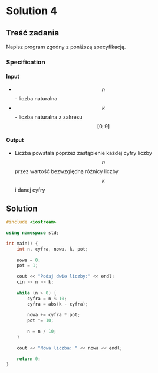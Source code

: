 # Solution 4

## Treść zadania

Napisz program zgodny z poniższą specyfikacją.

### Specification

#### Input

* $$n$$ - liczba naturalna
* $$k$$ - liczba naturalna z zakresu $$[0,9]$$

#### Output

* Liczba powstała poprzez zastąpienie każdej cyfry liczby $$n$$ przez wartość bezwzględną różnicy liczby $$k$$ i danej cyfry

## Solution

```cpp
#include <iostream>

using namespace std;

int main() {
    int n, cyfra, nowa, k, pot;
    
    nowa = 0;
    pot = 1;
    
    cout << "Podaj dwie liczby:" << endl;
    cin >> n >> k;
    
    while (n > 0) {
        cyfra = n % 10;
        cyfra = abs(k - cyfra);
        
        nowa += cyfra * pot;
        pot *= 10;
        
        n = n / 10;
    }
    
    cout << "Nowa liczba: " << nowa << endl;
    
    return 0;
}
```

